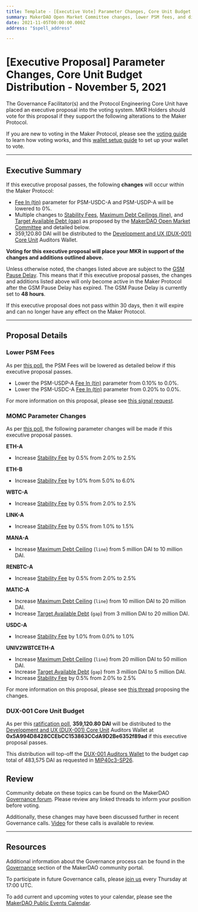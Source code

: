 ```yaml
---
title: Template - [Executive Vote] Parameter Changes, Core Unit Budget Distribution - November 5, 2021
summary: MakerDAO Open Market Committee changes, lower PSM fees, and distribute Development and UX (DUX-001) Core Unit Budget.
date: 2021-11-05T00:00:00.000Z
address: "$spell_address"

---
```

# [Executive Proposal] Parameter Changes, Core Unit Budget Distribution - November 5, 2021

The Governance Facilitator(s) and the Protocol Engineering Core Unit have placed an executive proposal into the voting system. MKR Holders should vote for this proposal if they support the following alterations to the Maker Protocol.

If you are new to voting in the Maker Protocol, please see the [voting guide](https://community-development.makerdao.com/en/learn/governance/how-voting-works/) to learn how voting works, and this [wallet setup guide](https://community-development.makerdao.com/en/learn/governance/voting-setup/) to set up your wallet to vote.

---

## Executive Summary

If this executive proposal passes, the following **changes** will occur within the Maker Protocol:
- [Fee In (tin)](https://makerdao.world/en/learn/governance/module-psm) parameter for PSM-USDC-A and PSM-USDP-A will be lowered to 0%.
- Multiple changes to [Stability Fees](https://makerdao.world/en/learn/governance/param-stability-fee), [Maximum Debt Ceilings (line)](https://makerdao.world/en/learn/governance/module-dciam), and [Target Available Debt (gap)](https://makerdao.world/en/learn/governance/module-dciam) as proposed by the [MakerDAO Open Market Committee](https://forum.makerdao.com/t/parameter-proposal-group-makerdao-open-market-committee/7355) and detailed below.
- 359,120.80 DAI will be distributed to the [Development and UX (DUX-001) Core Unit](https://mips.makerdao.com/mips/details/MIP39c2SP18) Auditors Wallet.

**Voting for this executive proposal will place your MKR in support of the changes and additions outlined above.**

Unless otherwise noted, the changes listed above are subject to the [GSM Pause Delay](https://community-development.makerdao.com/en/learn/governance/param-gsm-pause-delay). This means that if this executive proposal passes, the changes and additions listed above will only become active in the Maker Protocol after the GSM Pause Delay has expired. The GSM Pause Delay is currently set to **48 hours**.

If this executive proposal does not pass within 30 days, then it will expire and can no longer have any effect on the Maker Protocol.

---

## Proposal Details

### Lower PSM Fees

As per [this poll](https://vote.makerdao.com/polling/QmSkYED5?network=mainnet#poll-detail), the PSM Fees will be lowered as detailed below if this executive proposal passes.

- Lower the PSM-USDP-A [Fee In (tin)](https://makerdao.world/en/learn/governance/module-psm) parameter from 0.10% to 0.0%.
- Lower the PSM-USDC-A [Fee In (tin)](https://makerdao.world/en/learn/governance/module-psm) parameter from 0.20% to 0.0%.

For more information on this proposal, please see [this signal request](https://forum.makerdao.com/t/signal-request-set-psm-fees-to-0/10894).

### MOMC Parameter Changes

As per [this poll](https://vote.makerdao.com/polling/QmXDCCPH?network=mainnet#poll-detail), the following parameter changes will be made if this executive proposal passes.

**ETH-A**
* Increase [Stability Fee](https://community-development.makerdao.com/en/learn/governance/param-stability-fee) by 0.5% from 2.0% to 2.5%

**ETH-B**
* Increase [Stability Fee](https://community-development.makerdao.com/en/learn/governance/param-stability-fee) by 1.0% from 5.0% to 6.0%

**WBTC-A**
* Increase [Stability Fee](https://community-development.makerdao.com/en/learn/governance/param-stability-fee) by 0.5% from 2.0% to 2.5%

**LINK-A**
* Increase [Stability Fee](https://community-development.makerdao.com/en/learn/governance/param-stability-fee) by 0.5% from 1.0% to 1.5%

**MANA-A**
* Increase [Maximum Debt Ceiling](https://makerdao.world/en/learn/governance/module-dciam) (`line`) from 5 million DAI to 10 million DAI.

**RENBTC-A**
* Increase [Stability Fee](https://community-development.makerdao.com/en/learn/governance/param-stability-fee) by 0.5% from 2.0% to 2.5%

**MATIC-A**
* Increase [Maximum Debt Ceiling](https://makerdao.world/en/learn/governance/module-dciam) (`line`) from 10 million DAI to 20 million DAI.
* Increase [Target Available Debt](https://makerdao.world/en/learn/governance/module-dciam) (`gap`) from 3 million DAI to 20 million DAI.

**USDC-A**
* Increase [Stability Fee](https://community-development.makerdao.com/en/learn/governance/param-stability-fee) by 1.0% from 0.0% to 1.0%

**UNIV2WBTCETH-A**
* Increase [Maximum Debt Ceiling](https://makerdao.world/en/learn/governance/module-dciam) (`line`) from 20 million DAI to 50 million DAI.
* Increase [Target Available Debt](https://makerdao.world/en/learn/governance/module-dciam) (`gap`) from 3 million DAI to 5 million DAI.
* Increase [Stability Fee](https://community-development.makerdao.com/en/learn/governance/param-stability-fee) by 0.5% from 2.0% to 2.5%

For more information on this proposal, please see [this thread](https://forum.makerdao.com/t/parameter-changes-proposal-ppg-omc-001-2021-10-28/11256) proposing the changes. 

### DUX-001 Core Unit Budget

As per this [ratification poll](https://vote.makerdao.com/polling/QmSYLL9K?network=mainnet#poll-detail), **359,120.80 DAI** will be distributed to the [Development and UX (DUX-001) Core Unit](https://mips.makerdao.com/mips/details/MIP39c2SP18) Auditors Wallet at **0x5A994D8428CCEbCC153863CCdA9D2Be6352f89ad** if this executive proposal passes.

This distribution will top-off the [DUX-001 Auditors Wallet](https://gnosis-safe.io/app/#/safes/0x5A994D8428CCEbCC153863CCdA9D2Be6352f89ad/balances) to the budget cap total of 483,575 DAI as requested in [MIP40c3-SP26](https://mips.makerdao.com/mips/details/MIP40c3SP26).

## Review

Community debate on these topics can be found on the MakerDAO [Governance forum](https://forum.makerdao.com/). Please review any linked threads to inform your position before voting.

Additionally, these changes may have been discussed further in recent Governance calls. [Video](https://www.youtube.com/playlist?list=PLLzkWCj8ywWNq5-90-Id6VPSsrk4OWVan) for these calls is available to review.

---

## Resources

Additional information about the Governance process can be found in the [Governance](https://community-development.makerdao.com/en/learn/governance) section of the MakerDAO community portal.

To participate in future Governance calls, please [join us](https://github.com/makerdao/community/tree/master/governance/governance-and-risk-meetings) every Thursday at 17:00 UTC.

To add current and upcoming votes to your calendar, please see the [MakerDAO Public Events Calendar](https://calendar.google.com/calendar/embed?src=makerdao.com_3efhm2ghipksegl009ktniomdk%40group.calendar.google.com&ctz=UTC&mode=week&showCalendars=0&showPrint=0).
